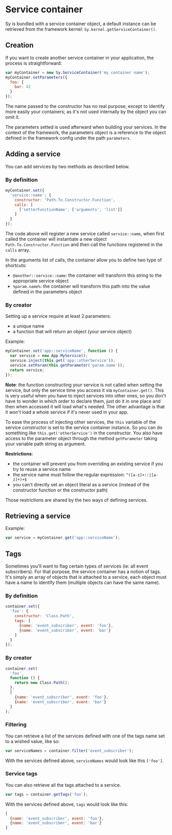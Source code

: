 # Service container

Sy is bundled with a service container object, a default instance can be retrieved from the framework kernel: `Sy.kernel.getServiceContainer()`.

## Creation

If you want to create another service container in your application, the process is straightforward:

```js
var myContainer = new Sy.ServiceContainer('my container name');
myContainer.setParameters({
  foo: {
    bar: 42
  }
});
```

The name passed to the constructor has no real purpose, except to identify more easily your containers; as it's not used internally by the object you can omit it.

The parameters setted is used afterward when building your services. In the context of the framework, the parameters object is a reference to the object defined in the framework config under the path `parameters`.

## Adding a service

You can add services by two methods as described below.

### By definition

```js
myContainer.set({
  'service::name': {
    constructor: 'Path.To.Constructor.Function',
    calls: [
      ['setterFunctionName', ['arguments', 'list']]
    ]
  }
});
```
The code above will register a new service called `service::name`, when first called the container will instantiate a new object `Path.To.Constructor.Function` and then call the functions registered in the `calls` array.

In the arguments list of calls, the container allow you to define two type of shortcuts:

* `@another::service::name`: the container will transform this string to the appropriate service object
* `%param.name%`: the container will transform this path into the value defined in the parameters object


### By creator

Setting up a service require at least 2 parameters:

* a unique name
* a function that will return an object (your service object)

Example:
```js
myContainer.set('app::serviceName', function () {
  var service = new App.MyService();
  service.inject(this.get('app::otherService'));
  service.setParam(this.getParameter('param.name'));
  return service;
});
```
**Note**: the function constructing your service is not called when setting the service, but only the service time you access it via `myContainer.get()`. This is very useful when you have to inject services into other ones, so you don't have to wonder in which order to declare them, just do it in one place and then when accessed it will load what's needed.
The other advantage is that it won't load a whole service if it's never used in your app.

To ease the process of injecting other services, the `this` variable of the service constructor is set to the service container instance. So you can do something like `this.get('otherService')` in the constructor.
You also have access to the parameter object through the method `getParameter` taking your variable path string as argument.

**Restrictions**:

* the container will prevent you from overriding an existing service if you try to reuse a service name
* the service name must follow the regular expression: `^([a-z]+::|[a-z]+)+$`
* you can't directly set an object literal as a service (instead of the constructor function or the constructor path)

Those restrictions are shared by the two ways of defining services.

## Retrieving a service

Example:
```js
var service = myContainer.get('app::serviceName');
```

## Tags

Sometimes you'll want to flag certain types of services (ie: all event subscribers). For that purpose, the service container has a notion of tags. It's simply an array of objects that is attached to a service, each object must have a name to identify them (multiple objects can have the same name).

### By definition

```js
container.set({
  'foo': {
    constructor: 'Class.Path',
    tags: [
      {name: 'event_subscriber', event: 'foo'},
      {name: 'event_subscriber', event: 'bar'}
    ]
  }
});
```

### By creator

```js
container.set(
  'foo',
  function () {
    return new Class.Path();
  },
  [
    {name: 'event_subscriber', event: 'foo'},
    {name: 'event_subscriber', event: 'bar'}
  ]
);
```

### Filtering

You can retrieve a list of the services defined with one of the tags name set to a wished value, like so:
```js
var serviceNames = container.filter('event_subscriber');
```
With the services defined above, `serviceNames` would look like this `['foo']`.

### Service tags

You can also retrieve all the tags attached to a service.
```js
var tags = container.getTags('foo');
```
With the services defined above, `tags` would look like this:
```js
[
  {name: 'event_subscriber', event: 'foo'},
  {name: 'event_subscriber', event: 'bar'}
]
```
